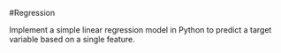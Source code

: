 #Regression

Implement a simple linear regression model in Python to predict a target variable based on a single feature.
